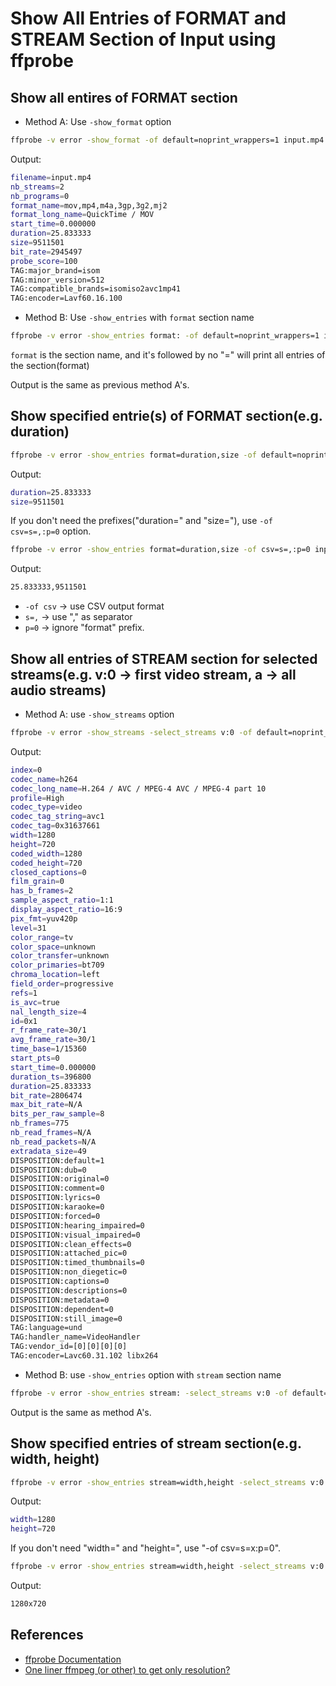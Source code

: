 # Show All Entries of FORMAT and STREAM Section of Input using ffprobe

## Show all entires of FORMAT section

* Method A: Use `-show_format` option

```bash
ffprobe -v error -show_format -of default=noprint_wrappers=1 input.mp4
```

Output:
```bash
filename=input.mp4
nb_streams=2
nb_programs=0
format_name=mov,mp4,m4a,3gp,3g2,mj2
format_long_name=QuickTime / MOV
start_time=0.000000
duration=25.833333
size=9511501
bit_rate=2945497
probe_score=100
TAG:major_brand=isom
TAG:minor_version=512
TAG:compatible_brands=isomiso2avc1mp41
TAG:encoder=Lavf60.16.100
```

* Method B: Use `-show_entries` with `format` section name

```bash
ffprobe -v error -show_entries format: -of default=noprint_wrappers=1 input.mp4
```

  `format` is the section name, and it's followed by no "=" will print all entries of the section(format)

Output is the same as previous method A's.

## Show specified entrie(s) of FORMAT section(e.g. duration)

```bash
ffprobe -v error -show_entries format=duration,size -of default=noprint_wrappers=1 input.mp4
```

Output:
```bash
duration=25.833333
size=9511501
```

If you don't need the prefixes("duration=" and "size="), use `-of csv=s=,:p=0` option.

```bash
ffprobe -v error -show_entries format=duration,size -of csv=s=,:p=0 input.mp4
```

Output:
```bash
25.833333,9511501
```

* `-of csv` -> use CSV output format
* `s=,` -> use "," as separator
* `p=0` -> ignore "format" prefix.

## Show all entries of STREAM section for selected streams(e.g. v:0 -> first video stream, a -> all audio streams)

* Method A: use `-show_streams` option

```bash
ffprobe -v error -show_streams -select_streams v:0 -of default=noprint_wrappers=1 input.mp4
```

Output:

```bash
index=0
codec_name=h264
codec_long_name=H.264 / AVC / MPEG-4 AVC / MPEG-4 part 10
profile=High
codec_type=video
codec_tag_string=avc1
codec_tag=0x31637661
width=1280
height=720
coded_width=1280
coded_height=720
closed_captions=0
film_grain=0
has_b_frames=2
sample_aspect_ratio=1:1
display_aspect_ratio=16:9
pix_fmt=yuv420p
level=31
color_range=tv
color_space=unknown
color_transfer=unknown
color_primaries=bt709
chroma_location=left
field_order=progressive
refs=1
is_avc=true
nal_length_size=4
id=0x1
r_frame_rate=30/1
avg_frame_rate=30/1
time_base=1/15360
start_pts=0
start_time=0.000000
duration_ts=396800
duration=25.833333
bit_rate=2806474
max_bit_rate=N/A
bits_per_raw_sample=8
nb_frames=775
nb_read_frames=N/A
nb_read_packets=N/A
extradata_size=49
DISPOSITION:default=1
DISPOSITION:dub=0
DISPOSITION:original=0
DISPOSITION:comment=0
DISPOSITION:lyrics=0
DISPOSITION:karaoke=0
DISPOSITION:forced=0
DISPOSITION:hearing_impaired=0
DISPOSITION:visual_impaired=0
DISPOSITION:clean_effects=0
DISPOSITION:attached_pic=0
DISPOSITION:timed_thumbnails=0
DISPOSITION:non_diegetic=0
DISPOSITION:captions=0
DISPOSITION:descriptions=0
DISPOSITION:metadata=0
DISPOSITION:dependent=0
DISPOSITION:still_image=0
TAG:language=und
TAG:handler_name=VideoHandler
TAG:vendor_id=[0][0][0][0]
TAG:encoder=Lavc60.31.102 libx264
```

* Method B: use `-show_entries` option with `stream` section name

```bash
ffprobe -v error -show_entries stream: -select_streams v:0 -of default=noprint_wrappers=1 input.mp4
```

Output is the same as method A's.

## Show specified entries of stream section(e.g. width, height)

```bash
ffprobe -v error -show_entries stream=width,height -select_streams v:0 -of default=noprint_wrappers=1 input.mp4
```

Output:
```bash
width=1280
height=720
```

If you don't need "width=" and "height=", use "-of csv=s=x:p=0".

```bash
ffprobe -v error -show_entries stream=width,height -select_streams v:0 -of csv=s=x:p=0 input.mp4
```

Output:
```bash
1280x720
```

## References
* [ffprobe Documentation](https://ffmpeg.org/ffprobe.html)
* [One liner ffmpeg (or other) to get only resolution?](https://askubuntu.com/questions/577090/one-liner-ffmpeg-or-other-to-get-only-resolution)

